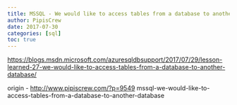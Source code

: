 ```yaml
---
title: MSSQL - We would like to access tables from a database to another database
author: PipisCrew
date: 2017-07-30
categories: [sql]
toc: true
---
```


https://blogs.msdn.microsoft.com/azuresqldbsupport/2017/07/29/lesson-learned-27-we-would-like-to-access-tables-from-a-database-to-another-database/

origin - http://www.pipiscrew.com/?p=9549 mssql-we-would-like-to-access-tables-from-a-database-to-another-database